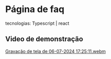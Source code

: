 # Página de faq

tecnologias: Typescript | react

## Video de demonstração
[Gravação de tela de 06-07-2024 17:25:11.webm](https://github.com/Tiago-Nascimento-Hilario/pagina-faq/assets/82114558/3345318e-81f6-4308-8b2f-535a2ec2c00d)
